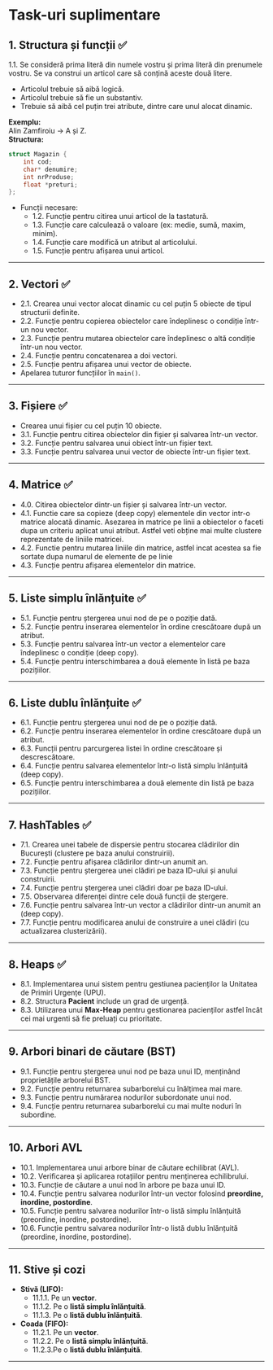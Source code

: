 # Task-uri suplimentare

## 1. Structura și funcții ✅
1.1. Se consideră prima literă din numele vostru și prima literă din prenumele vostru. Se va construi un articol care să conțină aceste două litere.
- Articolul trebuie să aibă logică.
- Articolul trebuie să fie un substantiv.
- Trebuie să aibă cel puțin trei atribute, dintre care unul alocat dinamic.
 
**Exemplu:**  
Alin Zamfiroiu → A și Z.  
**Structura:**  
```c
struct Magazin {
    int cod;
    char* denumire;
    int nrProduse;
    float *preturi;
};
```

- Funcții necesare:
  - 1.2. Funcție pentru citirea unui articol de la tastatură.
  - 1.3. Funcție care calculează o valoare (ex: medie, sumă, maxim, minim).
  - 1.4. Funcție care modifică un atribut al articolului.
  - 1.5. Funcție pentru afișarea unui articol.

---

## 2. Vectori ✅
- 2.1. Crearea unui vector alocat dinamic cu cel puțin 5 obiecte de tipul structurii definite.
- 2.2. Funcție pentru copierea obiectelor care îndeplinesc o condiție într-un nou vector.
- 2.3. Funcție pentru mutarea obiectelor care îndeplinesc o altă condiție într-un nou vector.
- 2.4. Funcție pentru concatenarea a doi vectori.
- 2.5. Funcție pentru afișarea unui vector de obiecte.
- Apelarea tuturor funcțiilor în `main()`.

---

## 3. Fișiere ✅
- Crearea unui fișier cu cel puțin 10 obiecte.
- 3.1. Funcție pentru citirea obiectelor din fișier și salvarea într-un vector.
- 3.2. Funcție pentru salvarea unui obiect într-un fișier text.
- 3.3. Funcție pentru salvarea unui vector de obiecte într-un fișier text.

---

## 4. Matrice ✅
- 4.0. Citirea obiectelor dintr-un fișier și salvarea într-un vector.
- 4.1. Functie care sa copieze (deep copy) elementele din vector intr-o matrice alocată
  dinamic. Asezarea in matrice pe linii a obiectelor o faceti dupa un criteriu aplicat unui
  atribut. Astfel veti obține mai multe clustere reprezentate de liniile matricei.
- 4.2. Functie pentru mutarea liniile din matrice, astfel incat acestea sa fie sortate dupa numarul
  de elemente de pe linie
- 4.3. Funcție pentru afișarea elementelor din matrice.

---

## 5. Liste simplu înlănțuite ✅
- 5.1. Funcție pentru ștergerea unui nod de pe o poziție dată.
- 5.2. Funcție pentru inserarea elementelor în ordine crescătoare după un atribut.
- 5.3. Funcție pentru salvarea într-un vector a elementelor care îndeplinesc o condiție (deep copy).
- 5.4. Funcție pentru interschimbarea a două elemente în listă pe baza pozițiilor.

---

## 6. Liste dublu înlănțuite ✅
- 6.1. Funcție pentru ștergerea unui nod de pe o poziție dată.
- 6.2. Funcție pentru inserarea elementelor în ordine crescătoare după un atribut.
- 6.3. Funcții pentru parcurgerea listei în ordine crescătoare și descrescătoare.
- 6.4. Funcție pentru salvarea elementelor într-o listă simplu înlănțuită (deep copy).
- 6.5. Funcție pentru interschimbarea a două elemente din listă pe baza pozițiilor.

---

## 7. HashTables ✅
- 7.1. Crearea unei tabele de dispersie pentru stocarea clădirilor din București (clustere pe baza anului construirii).
- 7.2. Funcție pentru afișarea clădirilor dintr-un anumit an.
- 7.3. Funcție pentru ștergerea unei clădiri pe baza ID-ului și anului construirii.
- 7.4. Funcție pentru ștergerea unei clădiri doar pe baza ID-ului.
- 7.5. Observarea diferenței dintre cele două funcții de ștergere.
- 7.6. Funcție pentru salvarea într-un vector a clădirilor dintr-un anumit an (deep copy).
- 7.7. Funcție pentru modificarea anului de construire a unei clădiri (cu actualizarea clusterizării).

---

## 8. Heaps ✅
- 8.1. Implementarea unui sistem pentru gestiunea pacienților la Unitatea de Primiri Urgențe (UPU).
- 8.2. Structura **Pacient** include un grad de urgență.
- 8.3. Utilizarea unui **Max-Heap** pentru gestionarea pacienților astfel încât cei mai urgenti să fie preluați cu prioritate.

---

## 9. Arbori binari de căutare (BST)
- 9.1. Funcție pentru ștergerea unui nod pe baza unui ID, menținând proprietățile arborelui BST.
- 9.2. Funcție pentru returnarea subarborelui cu înălțimea mai mare.
- 9.3. Funcție pentru numărarea nodurilor subordonate unui nod.
- 9.4. Funcție pentru returnarea subarborelui cu mai multe noduri în subordine.

---

## 10. Arbori AVL
- 10.1. Implementarea unui arbore binar de căutare echilibrat (AVL).
- 10.2. Verificarea și aplicarea rotațiilor pentru menținerea echilibrului.
- 10.3. Funcție de căutare a unui nod în arbore pe baza unui ID.
- 10.4. Funcție pentru salvarea nodurilor într-un vector folosind **preordine, inordine, postordine**.
- 10.5. Funcție pentru salvarea nodurilor într-o listă simplu înlănțuită (preordine, inordine, postordine).
- 10.6. Funcție pentru salvarea nodurilor într-o listă dublu înlănțuită (preordine, inordine, postordine).

---

## 11. Stive și cozi
- **Stivă (LIFO):**
  - 11.1.1. Pe un **vector**.
  - 11.1.2. Pe o **listă simplu înlănțuită**.
  - 11.1.3. Pe o **listă dublu înlănțuită**.
- **Coada (FIFO):**
  - 11.2.1. Pe un **vector**.
  - 11.2.2. Pe o **listă simplu înlănțuită**.
  - 11.2.3.Pe o **listă dublu înlănțuită**.

---